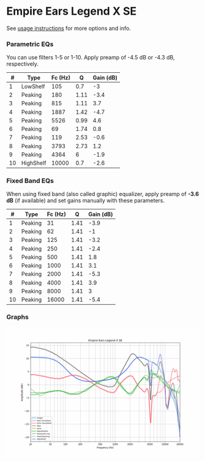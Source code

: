 # Empire Ears Legend X SE
See [usage instructions](https://github.com/jaakkopasanen/AutoEq#usage) for more options and info.

### Parametric EQs
You can use filters 1-5 or 1-10. Apply preamp of -4.5 dB or -4.3 dB, respectively.

|   # | Type      |   Fc (Hz) |    Q |   Gain (dB) |
|-----|-----------|-----------|------|-------------|
|   1 | LowShelf  |       105 | 0.7  |        -3   |
|   2 | Peaking   |       180 | 1.11 |        -3.4 |
|   3 | Peaking   |       815 | 1.11 |         3.7 |
|   4 | Peaking   |      1887 | 1.42 |        -4.7 |
|   5 | Peaking   |      5526 | 0.99 |         4.6 |
|   6 | Peaking   |        69 | 1.74 |         0.8 |
|   7 | Peaking   |       119 | 2.53 |        -0.6 |
|   8 | Peaking   |      3793 | 2.73 |         1.2 |
|   9 | Peaking   |      4364 | 6    |        -1.9 |
|  10 | HighShelf |     10000 | 0.7  |        -2.6 |

### Fixed Band EQs
When using fixed band (also called graphic) equalizer, apply preamp of **-3.6 dB** (if available) and set gains manually with these parameters.

|   # | Type    |   Fc (Hz) |    Q |   Gain (dB) |
|-----|---------|-----------|------|-------------|
|   1 | Peaking |        31 | 1.41 |        -3.9 |
|   2 | Peaking |        62 | 1.41 |        -1   |
|   3 | Peaking |       125 | 1.41 |        -3.2 |
|   4 | Peaking |       250 | 1.41 |        -2.4 |
|   5 | Peaking |       500 | 1.41 |         1.8 |
|   6 | Peaking |      1000 | 1.41 |         3.1 |
|   7 | Peaking |      2000 | 1.41 |        -5.3 |
|   8 | Peaking |      4000 | 1.41 |         3.9 |
|   9 | Peaking |      8000 | 1.41 |         3   |
|  10 | Peaking |     16000 | 1.41 |        -5.4 |

### Graphs
![](./Empire%20Ears%20Legend%20X%20SE.png)
